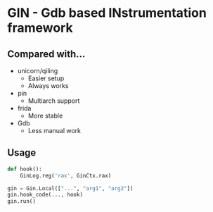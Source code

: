 # GIN - Gdb based INstrumentation framework

## Compared with...
- unicorn/qiling
    - Easier setup
    - Always works
- pin
    - Multiarch support
- frida
    - More stable
- Gdb
    - Less manual work

## Usage

```python
def hook():
    GinLog.reg('rax', GinCtx.rax)

gin = Gin.Local(["...", "arg1", "arg2"])
gin.hook_code(..., hook)
gin.run()
```